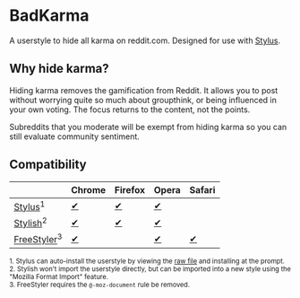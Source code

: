 # BadKarma

A userstyle to hide all karma on reddit.com.  Designed for use with [Stylus][stylus-home].

## Why hide karma?

Hiding karma removes the gamification from Reddit.  It allows you to post without worrying quite so much about groupthink, or being influenced in your own voting.  The focus returns to the content, not the points.

Subreddits that you moderate will be exempt from hiding karma so you can still evaluate community sentiment.

## Compatibility

|                                           | Chrome             | Firefox               | Opera               | Safari                |
|-------------------------------------------|--------------------|-----------------------|---------------------|-----------------------|
| [Stylus][stylus-home]<sup>1</sup>         | [✔][stylus-ch]     | [✔][stylus-fx]        | [✔][stylus-op]     |                       |
| [Stylish][stylish-home]<sup>2</sup>       | [✔][stylish-ch]    | [✔][stylish-fx]       | [✔][stylish-op]    |                       |
| [FreeStyler][freestyler-home]<sup>3</sup> | [✔][freestyler-ch] |                       | [✔][freestyler-op] | [✔][freestyler-multi] |

<sup>1. Stylus can auto-install the userstyle by viewing the [raw file](https://raw.githubusercontent.com/WesCook/BadKarma/master/badkarma.user.css) and installing at the prompt.</sup>  
<sup>2. Stylish won't import the userstyle directly, but can be imported into a new style using the "Mozilla Format Import" feature.</sup>  
<sup>3. FreeStyler requires the `@-moz-document` rule be removed.</sup>


[stylus-home]: https://add0n.com/stylus.html
[stylus-ch]: https://chrome.google.com/webstore/detail/stylus/clngdbkpkpeebahjckkjfobafhncgmne?hl=en
[stylus-fx]: https://addons.mozilla.org/en-US/firefox/addon/styl-us/
[stylus-op]: https://addons.opera.com/en/extensions/details/stylus/

[stylish-home]: https://github.com/stylish-userstyles/stylish
[stylish-ch]: https://chrome.google.com/webstore/detail/stylish-custom-themes-for/fjnbnpbmkenffdnngjfgmeleoegfcffe?hl=en
[stylish-fx]: https://addons.mozilla.org/en-US/firefox/addon/stylish/
[stylish-op]: https://addons.opera.com/en/extensions/details/stylish/

[freestyler-home]: http://freestyler.ws/
[freestyler-ch]: https://chrome.google.com/webstore/detail/freestyler/hihigldmabkodfpehkgdemjklmaebmca?hl=en
[freestyler-op]: https://addons.opera.com/en/extensions/details/freestyler/?display=en
[freestyler-multi]: https://freestyler.ws/plugin-page
